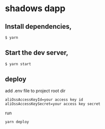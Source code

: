 # shadows dapp

## Install dependencies,

```bash
$ yarn
```

## Start the dev server,

```bash
$ yarn start
```

## deploy
add .env file to project root dir
```
aliOssAccessKeyId=your access key id
aliOssAccessKeySecret=your access key secret
```

run
```bash
yarn deploy
```